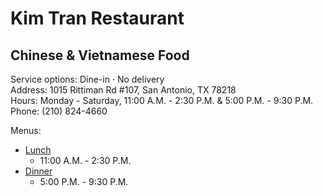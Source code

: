<link rel="stylesheet" href="assets/css/style.css">

# Kim Tran Restaurant

## Chinese & Vietnamese Food

Service options: Dine-in · No delivery \
Address: 1015 Rittiman Rd #107, San Antonio, TX 78218 \
Hours: Monday - Saturday, 11:00 A.M. - 2:30 P.M. & 5:00 P.M. - 9:30 P.M.\
Phone: (210) 824-4660

Menus:
- [Lunch](https://docs.google.com/document/d/1_OoSYnliNCvDhjTyLN1kUuxQUXdEcdoVT11bJpu7yXA/edit?usp=sharing)
    - 11:00 A.M. - 2:30 P.M.
- [Dinner](https://docs.google.com/document/d/1wcnKDoiKsIGep2qRoAjHPQFnzrO1-3YAgPX9B8X0JoE/edit?usp=sharing)
    - 5:00 P.M. - 9:30 P.M.